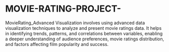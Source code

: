 # MOVIE-RATING-PROJECT-
MovieRating_Advanced Visualization involves using advanced data visualization techniques to analyze and present movie ratings data. It helps in identifying trends, patterns, and correlations between variables, enabling a deeper understanding of audience preferences, movie ratings distribution, and factors affecting film popularity and success.
